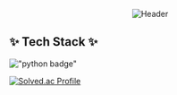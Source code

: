 <p align=center>
  <img src="https://capsule-render.vercel.app/api?type=waving&color=gradient&height=300&section=header&text=Han's%20GitHub!&fontSize=90" alt="Header"/>
</p>

<!--내용 부분
<h2 align="center">✨ Tech Stack ✨</h2>

<div align="center">
  <img src="https://img.shields.io/badge/python-3670A0?style=for-the-badge&logo=python&logoColor=ffdd54" />&nbsp
</div>

<h2 align="center">🛠 Tools 🛠</h2>
<div align="center">
  <img src="https://img.shields.io/badge/git-F05033.svg?style=for-the-badge&logo=git&logoColor=white" />&nbsp
  <img src="https://img.shields.io/badge/github-181717.svg?style=for-the-badge&logo=github&logoColor=white" />&nbsp
  <img src="https://img.shields.io/badge/Notion-F3F3F3.svg?style=for-the-badge&logo=notion&logoColor=black" />&nbsp
  <img src="https://img.shields.io/badge/Slack-4A154B.svg?style=for-the-badge&logo=slack&logoColor=white" />&nbsp
</div>

<br>

<div align="center">
  <img src="https://img.shields.io/badge/VSCode-2C2C32.svg?style=for-the-badge&logo=visual-studio-code&logoColor=22ABF3" />&nbsp
</div>

<h2 align="center">📫 Contact 📫</h2>
<div align="center">
  <a href="https://velog.io/@leehan" style="text-decoration:none;">
    <img src="https://img.shields.io/badge/Velog-1EBC8F?style=for-the-badge&logo=velog&logoColor=white"/>&nbsp
  </a>
  <a href="mailto:jaehw.me@gmail.com" style="text-decoration:none;">
    <img src="https://img.shields.io/badge/GMAIL-D14836?style=for-the-badge&logo=gmail&logoColor=white"/>&nbsp
  </a>
</div>
-->

## ✨ Tech Stack ✨
!["python badge"](https://img.shields.io/badge/python-3670A0?style=for-the-badge&logo=python&logoColor=ffdd54)

[![Solved.ac Profile](http://mazassumnida.wtf/api/v2/generate_badge?boj=lxxhanx)](https://solved.ac/lxxhanx/)

<!--
<p align=center>
  <img src="https://github-readme-stats.vercel.app/api?username=lxxhanx&theme=radical" alt="Han's GitHub stats"/>
</p>


![Top Langs](https://github-readme-stats.vercel.app/api/top-langs/?username=lxxhanx&layout=compact)
-->
